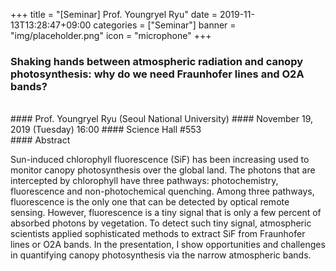 +++
title = "[Seminar] Prof. Youngryel Ryu"
date = 2019-11-13T13:28:47+09:00
categories = ["Seminar"]
banner = "img/placeholder.png"
icon = "microphone"
+++
###  Shaking hands between atmospheric radiation and canopy photosynthesis: why do we need Fraunhofer lines and O2A bands?
<br>
#### Prof. Youngryel Ryu (Seoul National University)
#### November 19, 2019 (Tuesday) 16:00
#### Science Hall #553
<br>
#### Abstract

Sun-induced chlorophyll fluorescence (SiF) has been increasing used to monitor canopy photosynthesis over the global land. The photons that are intercepted by chlorophyll have three pathways: photochemistry, fluorescence and non-photochemical quenching. Among three pathways, fluorescence is the only one that can be detected by optical remote sensing. However, fluorescence is a tiny signal that is only a few percent of absorbed photons by vegetation. To detect such tiny signal, atmospheric scientists applied sophisticated methods to extract SiF from Fraunhofer lines or O2A bands. In the presentation, I show opportunities and challenges in quantifying canopy photosynthesis via the narrow atmospheric bands. 
